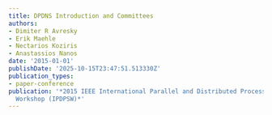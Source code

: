 ```yaml
---
title: DPDNS Introduction and Committees
authors:
- Dimiter R Avresky
- Erik Maehle
- Nectarios Koziris
- Anastassios Nanos
date: '2015-01-01'
publishDate: '2025-10-15T23:47:51.513330Z'
publication_types:
- paper-conference
publication: '*2015 IEEE International Parallel and Distributed Processing Symposium
  Workshop (IPDPSW)*'
---
```

